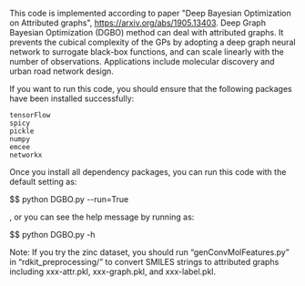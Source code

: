 This code is implemented according to paper "Deep Bayesian Optimization on Attributed graphs",
https://arxiv.org/abs/1905.13403. Deep Graph Bayesian Optimization (DGBO) method can deal with 
attributed graphs. It prevents the cubical complexity of the GPs by adopting a deep graph neural 
network to surrogate black-box functions, and can scale linearly with the number of observations.
Applications include molecular discovery and urban road network design.

If you want to run this code, you should ensure that the following packages have been installed 
successfully:

    tensorFlow
    spicy
    pickle
    numpy
    emcee
    networkx

Once you install all dependency packages, you can run this code with the default setting as:

$$ python DGBO.py --run=True

, or you can see the help message by running as:

$$ python DGBO.py -h

Note: If you try the zinc dataset, you should run “genConvMolFeatures.py” in “rdkit_preprocessing/” 
to convert SMILES strings to attributed graphs including xxx-attr.pkl, xxx-graph.pkl, and xxx-label.pkl.

